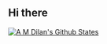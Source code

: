 ## Hi there

[![A M Dilan's Github States](https://github-readme-stats.vercel.app/api?username=amdilan&show_icons=true&theme=dracula)](https://github.com/amdilan/github-readme-stats)